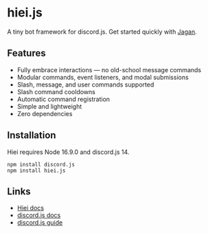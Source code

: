 # hiei.js
A tiny bot framework for discord.js. Get started quickly with [Jagan](https://github.com/pfist/jagan).

## Features
- Fully embrace interactions — no old-school message commands
- Modular commands, event listeners, and modal submissions
- Slash, message, and user commands supported
- Slash command cooldowns
- Automatic command registration
- Simple and lightweight
- Zero dependencies

## Installation
Hiei requires Node 16.9.0 and discord.js 14.

```
npm install discord.js
npm install hiei.js
```

## Links
- [Hiei docs](https://hiei.pages.dev)
- [discord.js docs](https://discord.js.org)
- [discord.js guide](https://discordjs.guide)
